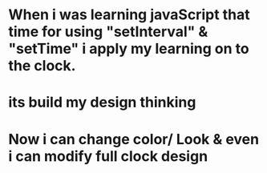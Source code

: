 
# When i was learning javaScript that time for using "setInterval" & "setTime" i apply my learning on to the clock.
# its build my design thinking 
# Now i can change color/ Look & even i can modify full clock design
